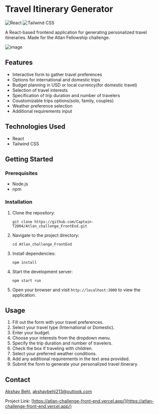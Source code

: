 # Travel Itinerary Generator

![React](https://img.shields.io/badge/React-20232A?style=for-the-badge&logo=react&logoColor=61DAFB)
![Tailwind CSS](https://img.shields.io/badge/Tailwind_CSS-38B2AC?style=for-the-badge&logo=tailwind-css&logoColor=white)

A React-based frontend application for generating personalized travel itineraries. Made for the Atlan Fellowship challenge.

![image](https://github.com/user-attachments/assets/f2d4eddc-d58e-4320-a5a3-89fa016d0e1b)


## Features

- Interactive form to gather travel preferences
- Options for international and domestic trips
- Budget planning in USD or local currency(for domestic travel)
- Selection of travel interests
- Specification of trip duration and number of travelers
- Coustomizable trips options(solo, family, couples)
- Weather preference selection
- Additional requirements input

## Technologies Used

- React
- Tailwind CSS

## Getting Started

### Prerequisites

- Node.js
- npm

### Installation

1. Clone the repository:
   ```
   git clone https://github.com/Captain-T2004/Atlan_challenge_FrontEnd.git
   ```

2. Navigate to the project directory:
   ```
   cd Atlan_challenge_FrontEnd
   ```

3. Install dependencies:
   ```
   npm install
   ```

4. Start the development server:
   ```
   npm start run
   ```

5. Open your browser and visit `http://localhost:3000` to view the application.

## Usage

1. Fill out the form with your travel preferences.
2. Select your travel type (International or Domestic).
3. Enter your budget.
4. Choose your interests from the dropdown menu.
5. Specify the trip duration and number of travelers.
6. Check the box if traveling with children.
8. Select your preferred weather conditions.
9. Add any additional requirements in the text area provided.
10. Submit the form to generate your personalized travel itinerary.

## Contact

[Akshay Behl](https://www.linkedin.com/in/akshay-behl-450661258/), akshaybehl213@outlook.com

Project Link: [https://atlan-challenge-front-end.vercel.app/](https://atlan-challenge-front-end.vercel.app/)
